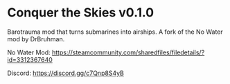 # Conquer the Skies v0.1.0

Barotrauma mod that turns submarines into airships. A fork of the No Water mod by DrBruhman.

No Water Mod: https://steamcommunity.com/sharedfiles/filedetails/?id=3312367640

Discord: https://discord.gg/c7Qnp8S4yB

